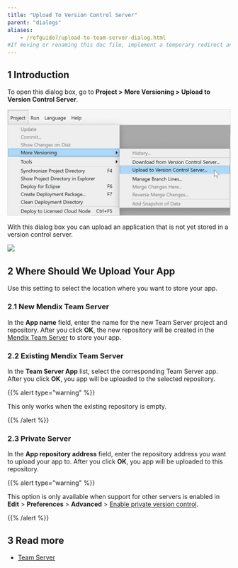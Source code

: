 ```yaml
---
title: "Upload To Version Control Server"
parent: "dialogs"
aliases:
    - /refguide7/upload-to-team-server-dialog.html
#If moving or renaming this doc file, implement a temporary redirect and let the respective team know they should update the URL in the product. See Mapping to Products for more details.
---
```

## 1 Introduction

To open this dialog box, go to **Project > More Versioning > Upload to Version Control Server**.

![](attachments/upload-to-version-control-dialog/project-more-versioning-upload-to-version-control-server.png)

With this dialog box you can upload an application that is not yet stored in a version control server.

![](/Users/Luyao.Zhang/docs/content/refguide7/attachments/upload-to-version-control-dialog/upload-to-version-control-server-dialog.png)
## 2 Where Should We Upload Your App

Use this setting to select the location where you want to store your app.

### 2.1 New Mendix Team Server

In the **App name** field, enter the name for the new Team Server project and repository. After you click **OK**, the new repository will be created in the [Mendix Team Server](team-server) to store your app. 

### 2.2 Existing Mendix Team Server

In the **Team Server App** list, select the corresponding Team Server app. After you click **OK**, you app will be uploaded to the selected repository.

{{% alert type="warning" %}}

This only works when the existing repository is empty.

{{% /alert %}}

### 2.3 Private Server

In the **App repository address** field, enter the repository address you want to upload your app to. After you click **OK**, you app will be uploaded to this repository.

{{% alert type="warning" %}}

This option is only available when support for other servers is enabled in **Edit** > **Preferences** > **Advanced** > [Enable private version control](preferences-dialog#enable).

{{% /alert %}}

## 3 Read more

* [Team Server](team-server)
